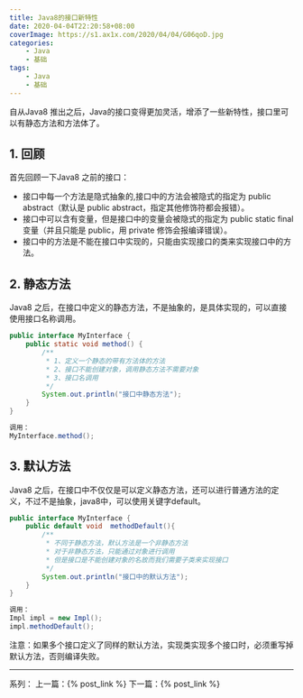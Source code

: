 ```yaml
---
title: Java8的接口新特性
date: 2020-04-04T22:20:58+08:00
coverImage: https://s1.ax1x.com/2020/04/04/G06qoD.jpg
categories: 
    - Java
    - 基础
tags: 
    - Java
    - 基础
---
```

<!-- toc -->
自从Java8 推出之后，Java的接口变得更加灵活，增添了一些新特性，接口里可以有静态方法和方法体了。

<!-- more -->
## 1. 回顾

首先回顾一下Java8 之前的接口：

- 接口中每一个方法是隐式抽象的,接口中的方法会被隐式的指定为 public abstract（默认是 public abstract，指定其他修饰符都会报错）。
- 接口中可以含有变量，但是接口中的变量会被隐式的指定为 public static final 变量（并且只能是 public，用 private 修饰会报编译错误）。
- 接口中的方法是不能在接口中实现的，只能由实现接口的类来实现接口中的方法。

## 2. 静态方法

Java8 之后，在接口中定义的静态方法，不是抽象的，是具体实现的，可以直接使用接口名称调用。

``` Java
public interface MyInterface {
    public static void method() {
        /**
         * 1、定义一个静态的带有方法体的方法
         * 2、接口不能创建对象，调用静态方法不需要对象
         * 3、接口名调用
         */
        System.out.println("接口中静态方法");
    }
}

调用：
MyInterface.method();
```

## 3. 默认方法

Java8 之后，在接口中不仅仅是可以定义静态方法，还可以进行普通方法的定义，不过不是抽象，java8中，可以使用关键字default。

``` Java
public interface MyInterface {
    public default void  methodDefault(){
        /**
         * 不同于静态方法，默认方法是一个非静态方法
         * 对于非静态方法，只能通过对象进行调用
         * 但是接口是不能创建对象的名故而我们需要子类来实现接口
         */
        System.out.println("接口中的默认方法");
    }
}

调用：
Impl impl = new Impl();
impl.methodDefault();
```

注意：如果多个接口定义了同样的默认方法，实现类实现多个接口时，必须重写掉默认方法，否则编译失败。

---

系列：
上一篇：{% post_link  %}
下一篇：{% post_link  %}
